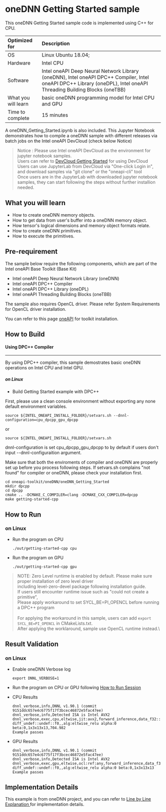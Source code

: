 # oneDNN Getting Started sample
 This oneDNN Getting Started sample code is implemented using C++ for CPU. 

| Optimized for                       | Description
|:---                               |:---
| OS                                | Linux Ubuntu 18.04; 
| Hardware                          | Intel CPU
| Software                          | Intel oneAPI Deep Neural Network Library (oneDNN), Intel oneAPI DPC++ Compiler, Intel oneAPI DPC++ Library (oneDPL), Intel oneAPI Threading Building Blocks (oneTBB)
| What you will learn               | basic oneDNN programming model for Intel CPU and GPU
| Time to complete                  | 15 minutes

A oneDNN_Getting_Started.ipynb is also included.
This Jupyter Notebook demonstrates how to compile a oneDNN sample with different releases via batch jobs on the Intel oneAPI DevCloud (check below Notice)
>  Notice : Please use Intel oneAPI DevCloud as the environment for jupyter notebook samples. \
Users can refer to [DevCloud Getting Started](https://devcloud.intel.com/oneapi/get-started/) for using DevCloud \
Users can use JupyterLab from DevCloud via "One-click Login in", and download samples via "git clone" or the "oneapi-cli" tool \
Once users are in the JupyterLab with downloaded jupyter notebook samples, they can start following the steps without further installion needed.


## What you will learn
* How to create oneDNN memory objects.
* How to get data from user's buffer into a oneDNN memory object.
* How tensor's logical dimensions and memory object formats relate.
* How to create oneDNN primitives.
* How to execute the primitives.

## Pre-requirement

The sample below require the following components, which are part of the Intel oneAPI Base Toolkit (Base Kit)

* Intel oneAPI Deep Neural Network Library (oneDNN)
* Intel oneAPI DPC++ Compiler
* Intel oneAPI DPC++ Library (oneDPL)
* Intel oneAPI Threading Building Blocks (oneTBB)

The sample also requires OpenCL driver. Please refer System Requirements for OpenCL driver installation.

You can refer to this page [oneAPI](https://software.intel.com/en-us/oneapi) for toolkit installation.


## How to Build  

#### Using DPC++ Compiler 

------

By using DPC++ compiler, this sample demostrates basic oneDNN operations on Intel CPU and Intel GPU.

##### on Linux  

- Build Getting Started example with DPC++  

 First, please use a clean console environment without exporting any none default environment variables.
```
source ${INTEL_ONEAPI_INSTALL_FOLDER}/setvars.sh --dnnl-configuration=cpu_dpcpp_gpu_dpcpp
```
or
```
source ${INTEL_ONEAPI_INSTALL_FOLDER}/setvars.sh
```
  dnnl-configuration is set cpu_dpcpp_gpu_dpcpp to by default if users don't input --dnnl-configuraition argument.
  
  Make sure that both the enviroments of compiler and oneDNN are properly set up before you process following steps.
  If setvars.sh complains "not found" for compiler or oneDNN, please check your installation first.
  
```   
cd oneapi-toolkit/oneDNN/oneDNN_Getting_Started
mkdir dpcpp
cd dpcpp
cmake .. -DCMAKE_C_COMPILER=clang -DCMAKE_CXX_COMPILER=dpcpp
make getting-started-cpp
```

## How to Run  

### on Linux  
- Run the program  on CPU
  ```
  ./out/getting-started-cpp cpu
  ```
- Run the program  on GPU
  ```
  ./out/getting-started-cpp gpu
  ```
>  NOTE: Zero Level runtime is enabled by default. Please make sure proper installation of zero level driver \
including level-zero-devel package following installation guide. \
If users still encounter runtime issue such as "could not create a primitive", \
Please apply workaround to set SYCL_BE=PI_OPENCL before running a DPC++ program \
 \
For applying the workaround in this sample, users can add `export SYCL_BE=PI_OPENCL` in CMakeLists.txt. \
After applying the worklaround, sample use OpenCL runtime instead.\




## Result Validation 

### on Linux  

- Enable oneDNN Verbose log

  ```
  export DNNL_VERBOSE=1
  ```

- Run the program on CPU or GPU following [How to Run Session](#how-to-run)

- CPU Results
  ```
  dnnl_verbose,info,DNNL v1.90.1 (commit 9151ddc657e4c6775f17f3bcec46872e5fac47ee)
  dnnl_verbose,info,Detected ISA is Intel AVX2
  dnnl_verbose,exec,cpu,eltwise,jit:avx2,forward_inference,data_f32::blocked:acdb:f0 diff_undef::undef::f0,,alg:eltwise_relu alpha:0 beta:0,1x3x13x13,704.982
  Example passes
  ```

- GPU Results
  ```
  dnnl_verbose,info,DNNL v1.90.1 (commit 9151ddc657e4c6775f17f3bcec46872e5fac47ee)
  dnnl_verbose,info,Detected ISA is Intel AVX2
  dnnl_verbose,exec,gpu,eltwise,ocl:ref:any,forward_inference,data_f32::blocked:acdb:f0 diff_undef::undef::f0,,alg:eltwise_relu alpha:0 beta:0,1x3x13x13
  Example passes
  ```

## Implementation Details

  This example is from oneDNN project, and you can refer to [ Line by Line Explanation ](https://intel.github.io/mkl-dnn/getting_started_cpp.html) for implementation details. 
  

